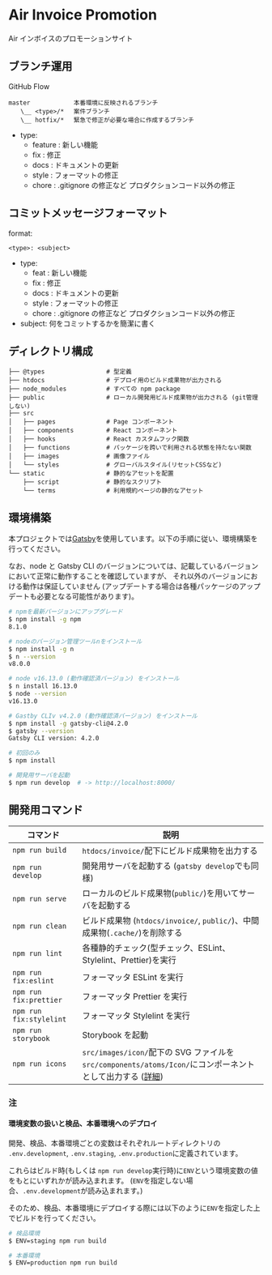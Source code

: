 # Air Invoice Promotion

Air インボイスのプロモーションサイト

## ブランチ運用

GitHub Flow

```
master            本番環境に反映されるブランチ
　　\__ <type>/* 　案件ブランチ
　　\__ hotfix/* 　緊急で修正が必要な場合に作成するブランチ
```

- type:
  - feature : 新しい機能
  - fix : 修正
  - docs : ドキュメントの更新
  - style : フォーマットの修正
  - chore : .gitignore の修正など プロダクションコード以外の修正

## コミットメッセージフォーマット

format:

```
<type>: <subject>
```

- type:
  - feat : 新しい機能
  - fix : 修正
  - docs : ドキュメントの更新
  - style : フォーマットの修正
  - chore : .gitignore の修正など プロダクションコード以外の修正
- subject: 何をコミットするかを簡潔に書く

## ディレクトリ構成

```
├── @types                 # 型定義
├── htdocs                 # デプロイ用のビルド成果物が出力される
├── node_modules           # すべての npm package
├── public                 # ローカル開発用ビルド成果物が出力される (git管理しない)
├── src
│   ├── pages              # Page コンポーネント
│   ├── components         # React コンポーネント
│   ├── hooks              # React カスタムフック関数
│   ├── functions          # パッケージを跨いで利用される状態を持たない関数
│   ├── images             # 画像ファイル
│   └── styles             # グローバルスタイル(リセットCSSなど)
└── static                 # 静的なアセットを配置
    ├── script             # 静的なスクリプト
    └── terms              # 利用規約ページの静的なアセット
```

## 環境構築

本プロジェクトでは[Gatsby](https://www.gatsbyjs.com/)を使用しています。以下の手順に従い、環境構築を行ってください。

なお、node と Gatsby CLI のバージョンについては、記載しているバージョンにおいて正常に動作することを確認していますが、
それ以外のバージョンにおける動作は保証していません (アップデートする場合は各種パッケージのアップデートも必要となる可能性があります)。

```sh
# npmを最新バージョンにアップグレード
$ npm install -g npm
8.1.0

# nodeのバージョン管理ツールnをインストール
$ npm install -g n
$ n --version
v8.0.0

# node v16.13.0 (動作確認済バージョン) をインストール
$ n install 16.13.0
$ node --version
v16.13.0

# Gastby CLIv v4.2.0 (動作確認済バージョン) をインストール
$ npm install -g gatsby-cli@4.2.0
$ gatsby --version
Gatsby CLI version: 4.2.0

# 初回のみ
$ npm install

# 開発用サーバを起動
$ npm run develop  # -> http://localhost:8000/
```

## 開発用コマンド

| コマンド                | 説明                                                                                                                              |
| ----------------------- | --------------------------------------------------------------------------------------------------------------------------------- |
| `npm run build`         | `htdocs/invoice/`配下にビルド成果物を出力する                                                                                     |
| `npm run develop`       | 開発用サーバを起動する (`gatsby develop`でも同様)                                                                                 |
| `npm run serve`         | ローカルのビルド成果物(`public/`)を用いてサーバを起動する                                                                         |
| `npm run clean`         | ビルド成果物 (`htdocs/invoice/`, `public/`)、中間成果物(`.cache/`)を削除する                                                      |
| `npm run lint`          | 各種静的チェック(型チェック、ESLint、Stylelint、Prettier)を実行                                                                   |
| `npm run fix:eslint`    | フォーマッタ ESLint を実行                                                                                                        |
| `npm run fix:prettier`  | フォーマッタ Prettier を実行                                                                                                      |
| `npm run fix:stylelint` | フォーマッタ Stylelint を実行                                                                                                     |
| `npm run storybook`     | Storybook を起動                                                                                                                  |
| `npm run icons`         | `src/images/icon/`配下の SVG ファイルを`src/components/atoms/Icon/`にコンポーネントとして出力する ([詳細](./docs/icon/README.md)) |

### 注

#### 環境変数の扱いと検品、本番環境へのデプロイ

開発、検品、本番環境ごとの変数はそれぞれルートディレクトリの `.env.development`, `.env.staging`, `.env.production`に定義されています。

これらはビルド時(もしくは `npm run develop`実行時)に`ENV`という環境変数の値をもとにいずれかが読み込まれます。
(`ENV`を指定しない場合、`.env.development`が読み込まれます。)

そのため、検品、本番環境にデプロイする際には以下のように`ENV`を指定した上でビルドを行ってください。

```sh
# 検品環境
$ ENV=staging npm run build

# 本番環境
$ ENV=production npm run build
```
